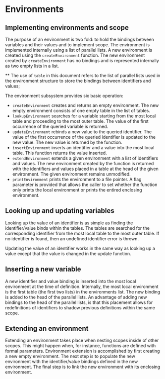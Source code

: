 # Environments

## Implementing environments and scope
The purpose of an environment is two fold: to hold the bindings between variables and their values and to implement scope. The environment is implemented internally using a list of parallel lists. A new environment is created using the `createEnvironment` function. The new environment created by `createEnvironment` has no bindings and is represented internally as two empty lists in a list.

** The use of `table` in this document refers to the list of parallel lists used in the environment structure to store the bindings between identifiers and values;

The environment subsystem provides six basic operation:
* `createEnvironment` creates and returns an empty environment. The new empty environment consists of one empty table in the list of tables.
* `lookupEnvironment` searches for a variable starting from the most local table and proceeding to the most outer table. The value of the first occurrence of the queried variable is returned.
* `updateEnvironment` rebinds a new value to the queried identifier. The value of the first occurrence of the queried identifier is updated to the new value. The new value is returned by the function.
* `insertEnvironment` inserts an identifier and a value into the most local table. This function returns the value inserted.
* `extendEnvironment` extends a given environment with a list of identifiers and values. The new environment created by the function is returned with the identifiers and values placed in a table at the head of the given environment. The given environment remains unmodified.
* `printEnvironment` prints the environment to a file pointer. A flag parameter is provided that allows the caller to set whether the function only prints the local environment or prints the entired enclosing environment.

## Looking up and updating variables
Looking up the value of an identifier is as simple as finding the identifier/value binds within the tables. The tables are searched for the corresponding identifier from the most local table to the most outer table. If no identifier is found, then an undefined identifier error is thrown.

Updating the value of an identifier works in the same way as looking up a value except that the value is changed in the update function.

## Inserting a new variable
A new identifier and value binding is inserted into the most local environment at the time of definition. Internally, the most local environment is the first table (the first two lists) in the environments list. The new binding is added to the head of the parallel lists. An advantage of adding new bindings to the head of the parallel lists, is that this placement allows for redefinitions of identifiers to shadow previous definitions within the same scope.

## Extending an environment
Extending an environment takes place when nesting scopes inside of other scopes. This might happen when, for instance, functions are defined with formal parameters. Environment extension is accomplished by first creating a new empty environment. The next step is to populate the new environment with the identifier/value bindings defined in the new environment. The final step is to link the new environment with its enclosing environment.
